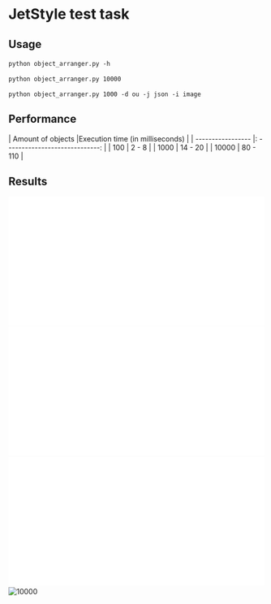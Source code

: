# JetStyle test task 

## Usage
```
python object_arranger.py -h
```
```
python object_arranger.py 10000
```
```
python object_arranger.py 1000 -d ou -j json -i image
```

## Performance 
| Amount of objects |Execution time (in milliseconds) | 
| ----------------- |: -----------------------------: |
|               100 |                           2 - 8 |
|              1000 |                         14 - 20 |
|             10000 |                        80 - 110 |

## Results
![11](https://github.com/NickVernal/JetStyle-test-task/blob/master/Examples/11.png)
![17](https://github.com/NickVernal/JetStyle-test-task/blob/master/Examples/17.png)
![1000](https://github.com/NickVernal/JetStyle-test-task/blob/master/Examples/1000.png)
![10000](https://github.com/NickVernal/JetStyle-test-task/blob/master/Examples/10000.png)
